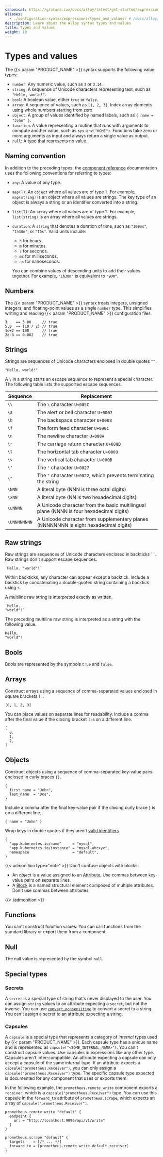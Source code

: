 ```yaml
---
canonical: https://grafana.com/docs/alloy/latest/get-started/expressions/types_and_values/
aliases:
  - ./configuration-syntax/expressions/types_and_values/ # /docs/alloy/latest/get-started/configuration-syntax/expressions/types_and_values/
description: Learn about the Alloy syntax types and values
title: Types and values
weight: 10
---
```


# Types and values

The {{< param "PRODUCT_NAME" >}} syntax supports the following value types:

- `number`: Any numeric value, such as `3` or `3.14`.
- `string`: A sequence of Unicode characters representing text, such as `"Hello, world!"`.
- `bool`: A boolean value, either `true` or `false`.
- `array`: A sequence of values, such as `[1, 2, 3]`. Index array elements using whole numbers starting from zero.
- `object`: A group of values identified by named labels, such as `{ name = "John" }`.
- `function`: A value representing a routine that runs with arguments to compute another value, such as `sys.env("HOME")`.
  Functions take zero or more arguments as input and always return a single value as output.
- `null`: A type that represents no value.

## Naming convention

In addition to the preceding types, the [component reference][] documentation uses the following conventions for referring to types:

- `any`: A value of any type.
- `map(T)`: An `object` where all values are of type `T`.
  For example, `map(string)` is an object where all values are strings.
  The key type of an object is always a string or an identifier converted into a string.
- `list(T)`: An `array` where all values are of type `T`.
  For example, `list(string)` is an array where all values are strings.
- `duration`: A `string` that denotes a duration of time, such as `"100ms"`, `"1h30m"`, or `"10s"`.
  Valid units include:

  - `h` for hours.
  - `m` for minutes.
  - `s` for seconds.
  - `ms` for milliseconds.
  - `ns` for nanoseconds.

  You can combine values of descending units to add their values together.
  For example, `"1h30m"` is equivalent to `"90m"`.

## Numbers

The {{< param "PRODUCT_NAME" >}} syntax treats integers, unsigned integers, and floating-point values as a single `number` type.
This simplifies writing and reading {{< param "PRODUCT_NAME" >}} configuration files.

```text
3    == 3.00     // true
5.0  == (10 / 2) // true
1e+2 == 100      // true
2e-3 == 0.002    // true
```

## Strings

Strings are sequences of Unicode characters enclosed in double quotes `""`.

```alloy
"Hello, world!"
```

A `\` in a string starts an escape sequence to represent a special character.
The following table lists the supported escape sequences.

| Sequence     | Replacement                                                                             |
| ------------ | --------------------------------------------------------------------------------------- |
| `\\`         | The `\` character `U+005C`                                                              |
| `\a`         | The alert or bell character `U+0007`                                                    |
| `\b`         | The backspace character `U+0008`                                                        |
| `\f`         | The form feed character `U+000C`                                                        |
| `\n`         | The newline character `U+000A`                                                          |
| `\r`         | The carriage return character `U+000D`                                                  |
| `\t`         | The horizontal tab character `U+0009`                                                   |
| `\v`         | The vertical tab character `U+000B`                                                     |
| `\'`         | The `'` character `U+0027`                                                              |
| `\"`         | The `"` character `U+0022`, which prevents terminating the string                       |
| `\NNN`       | A literal byte (NNN is three octal digits)                                              |
| `\xNN`       | A literal byte (NN is two hexadecimal digits)                                           |
| `\uNNNN`     | A Unicode character from the basic multilingual plane (NNNN is four hexadecimal digits) |
| `\UNNNNNNNN` | A Unicode character from supplementary planes (NNNNNNNN is eight hexadecimal digits)    |

## Raw strings

Raw strings are sequences of Unicode characters enclosed in backticks ` `` `.
Raw strings don't support escape sequences.

```alloy
`Hello, "world"!`
```

Within backticks, any character can appear except a backtick.
Include a backtick by concatenating a double-quoted string containing a backtick using `+`.

A multiline raw string is interpreted exactly as written.

```alloy
`Hello,
"world"!`
```

The preceding multiline raw string is interpreted as a string with the following value.

```string
Hello,
"world"!
```

## Bools

Bools are represented by the symbols `true` and `false`.

## Arrays

Construct arrays using a sequence of comma-separated values enclosed in square brackets `[]`.

```alloy
[0, 1, 2, 3]
```

You can place values on separate lines for readability.
Include a comma after the final value if the closing bracket `]` is on a different line.

```alloy
[
  0,
  1,
  2,
]
```

## Objects

Construct objects using a sequence of comma-separated key-value pairs enclosed in curly braces `{}`.

```alloy
{
  first_name = "John",
  last_name  = "Doe",
}
```

Include a comma after the final key-value pair if the closing curly brace `}` is on a different line.

```alloy
{ name = "John" }
```

Wrap keys in double quotes if they aren't [valid identifiers][valid].

```alloy
{
  "app.kubernetes.io/name"     = "mysql",
  "app.kubernetes.io/instance" = "mysql-abcxyz",
  namespace                    = "default",
}
```

{{< admonition type="note" >}}
Don't confuse objects with blocks.

- An _object_ is a value assigned to an [Attribute][]. Use commas between key-value pairs on separate lines.
- A [Block][] is a named structural element composed of multiple attributes. Don't use commas between attributes.

[Attribute]: ../../syntax/#attributes
[Block]: ../../syntax/#blocks

{{< /admonition >}}

## Functions

You can't construct function values.
You can call functions from the standard library or export them from a component.

## Null

The null value is represented by the symbol `null`.

## Special types

### Secrets

A `secret` is a special type of string that's never displayed to the user.
You can assign `string` values to an attribute expecting a `secret`, but not the inverse.
You can use [`convert.nonsensitive`][nonsensitive] to convert a secret to a string.
You can't assign a secret to an attribute expecting a string.

### Capsules

A `capsule` is a special type that represents a category of _internal_ types used by {{< param "PRODUCT_NAME" >}}.
Each capsule type has a unique name and is represented as `capsule("<SOME_INTERNAL_NAME>")`.
You can't construct capsule values.
Use capsules in expressions like any other type.
Capsules aren't inter-compatible.
An attribute expecting a capsule can only accept a capsule of the same internal type.
If an attribute expects a `capsule("prometheus.Receiver")`, you can only assign a `capsule("prometheus.Receiver")` type.
The specific capsule type expected is documented for any component that uses or exports them.

In the following example, the `prometheus.remote_write` component exports a `receiver`, which is a `capsule("prometheus.Receiver")` type.
You can use this capsule in the `forward_to` attribute of `prometheus.scrape`, which expects an array of `capsule("prometheus.Receiver")`.

```alloy
prometheus.remote_write "default" {
  endpoint {
    url = "http://localhost:9090/api/v1/write"
  }
}

prometheus.scrape "default" {
  targets    = [/* ... */]
  forward_to = [prometheus.remote_write.default.receiver]
}
```

[component reference]: ../../../../reference/components/
[valid]: ../../syntax#identifiers
[nonsensitive]: ../../../../reference/stdlib/convert/
